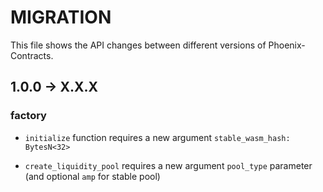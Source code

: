 # MIGRATION

This file shows the API changes between different versions of Phoenix-Contracts.

## 1.0.0 -> X.X.X

### factory

* `initialize` function requires a new argument `stable_wasm_hash: BytesN<32>`

* `create_liquidity_pool` requires a new argument `pool_type` parameter (and optional `amp` for stable pool)
